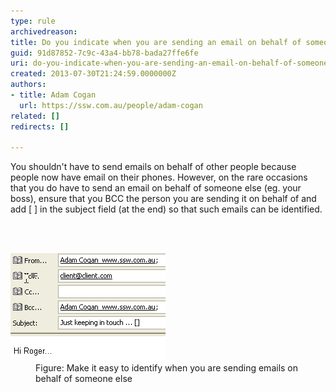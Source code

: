 ```yaml
---
type: rule
archivedreason: 
title: Do you indicate when you are sending an email on behalf of someone else?
guid: 91d87852-7c9c-43a4-bb78-bada27ffe6fe
uri: do-you-indicate-when-you-are-sending-an-email-on-behalf-of-someone-else
created: 2013-07-30T21:24:59.0000000Z
authors:
- title: Adam Cogan
  url: https://ssw.com.au/people/adam-cogan
related: []
redirects: []

---
```



<p>You shouldn't have to send emails on behalf of other people because people now have email on their phones. However, on the rare occasions that you do have to send an email on behalf of someone else (eg. your boss), ensure that you BCC the person you are sending it on behalf of and add [ ] in the subject field (at the end) so that such emails can be identified.</p>
                
<br><excerpt class='endintro'></excerpt><br>
<dl class="image"><dt><img src="SendingEmailsonBehalfofSomeOneElse.gif" alt="Sending Emails on behalf of someone else" /></dt><dd>Figure: Make it easy to identify when you are sending emails on behalf of someone else</dd></dl>


